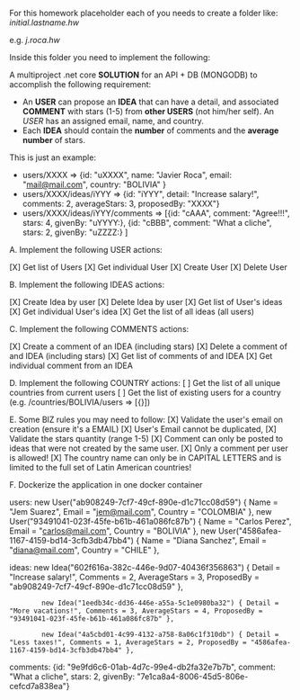 For this homework placeholder each of you needs to create a folder like:
*initial.lastname.hw*

e.g. *j.roca.hw*

Inside this folder you need to implement the following:


A multiproject .net core **SOLUTION** for an API + DB (MONGODB) to accomplish the following requirement:

- An **USER** can propose an **IDEA** that can have a detail, and associated **COMMENT** with stars (1-5) from **other USERS** (not him/her self). An *USER* has an assigned email, name, and country. 
- Each **IDEA** should contain the **number** of comments and the **average number** of stars.

This is just an example:

- users/XXXX => {id: "uXXXX", name: "Javier Roca", email: "mail@mail.com", country: "BOLIVIA" }
- users/XXXX/ideas/iYYY => {id: "iYYY", detail: "Increase salary!", comments: 2, averageStars: 3, proposedBy: "XXXX"}
- users/XXXX/ideas/iYYY/comments => [{id: "cAAA", comment: "Agree!!!", stars: 4, givenBy: "uYYYY:},
  {id: "cBBB", comment: "What a cliche", stars: 2, givenBy: "uZZZZ:}
]

A. Implement the following USER actions:

[X] Get list of Users
[X] Get individual User
[X] Create User
[X] Delete User

B. Implement the following IDEAS actions:

[X] Create Idea by user
[X] Delete Idea by user
[X] Get list of User's ideas
[X] Get individual User's idea
[X] Get the list of all ideas (all users)

C. Implement the following COMMENTS actions:

[X] Create a comment of an IDEA (including stars)
[X] Delete a comment of and IDEA (including stars)
[X] Get list of comments of and IDEA
[X] Get individual comment from an IDEA

D. Implement the following COUNTRY actions:
[ ] Get the list of all unique countries from current users
[ ] Get the list of existing users for a country (e.g. /countries/BOLIVIA/users => [{}])

E. Some BIZ rules you may need to follow:
[X] Validate the user's email on creation (ensure it's a EMAIL)
[X] User's Email cannot be duplicated,
[X] Validate the stars quantity (range 1-5)
[X] Comment can only be posted to ideas that were not created by the same user.
[X] Only a comment per user is allowed!
[X] The country name can only be in CAPITAL LETTERS and is limited to the full set of Latin American countries!

F. Dockerize the application in one docker container



users: 
            new User("ab908249-7cf7-49cf-890e-d1c71cc08d59") { Name = "Jem Suarez", Email = "jem@mail.com", Country = "COLOMBIA" },
            new User("93491041-023f-45fe-b61b-461a086fc87b") { Name = "Carlos Perez", Email = "carlos@mail.com", Country = "BOLIVIA" },
            new User("4586afea-1167-4159-bd14-3cfb3db47bb4") { Name = "Diana Sanchez", Email = "diana@mail.com", Country = "CHILE" },

ideas: 
			new Idea("602f616a-382c-446e-9d07-40436f356863") { Detail = "Increase salary!", Comments = 2, AverageStars = 3, ProposedBy = "ab908249-7cf7-49cf-890e-d1c71cc08d59" },
			
			new Idea("1eedb34c-dd36-446e-a55a-5c1e0980ba32") { Detail = "More vacations!", Comments = 3, AverageStars = 4, ProposedBy = "93491041-023f-45fe-b61b-461a086fc87b" },
			
			new Idea("4a5cbd01-4c99-4132-a758-8a06c1f310db") { Detail = "Less taxes!", Comments = 1, AverageStars = 2, ProposedBy = "4586afea-1167-4159-bd14-3cfb3db47bb4" },
			
comments:
  {id: "9e9fd6c6-01ab-4d7c-99e4-db2fa32e7b7b", comment: "What a cliche", stars: 2, givenBy: "7e1ca8a4-8006-45d5-806e-cefcd7a838ea"}

